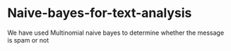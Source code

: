 # Naive-bayes-for-text-analysis

We have used Multinomial naive bayes to determine whether the message is spam or not
